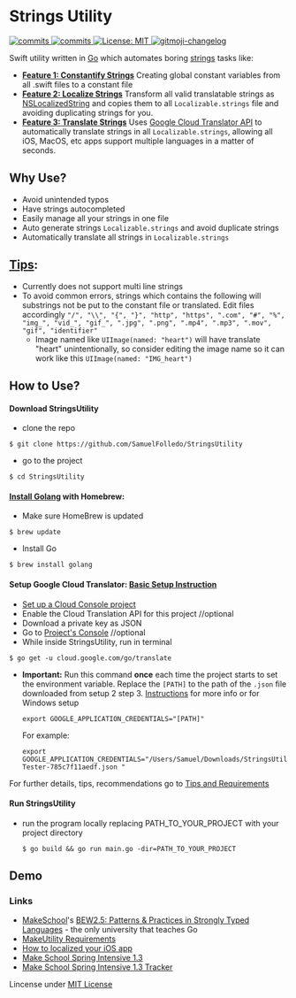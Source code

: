 # Strings Utility

<p>
  <a>
    <a href="https://goreportcard.com/badge/github.com/SamuelFolledo/StringsUtility" />
    <img alt="commits" src="https://goreportcard.com/badge/github.com/SamuelFolledo/StringsUtility" target="_blank" />
    <a href="https://github.com/SamuelFolledo/StringsUtility/commits/master">
    <img alt="commits" src="https://img.shields.io/github/commit-activity/w/SamuelFolledo/StringsUtility?color=green" target="_blank" />
  </a> 
  <a href="#" target="_blank">
    <img alt="License: MIT" src="https://img.shields.io/badge/License-MIT-yellow.svg" />
  </a>
  <a href="https://github.com/imthaghost/gitmoji-changelog">
    <img src="https://img.shields.io/badge/changelog-gitmoji-brightgreen.svg" alt="gitmoji-changelog">
  </a>
</p>

Swift utility written in [Go](https://golang.org/) which automates boring [strings](https://developer.apple.com/documentation/swift/string) tasks like:
- <ins>__Feature 1: Constantify Strings__</ins> Creating global constant variables from all .swift files to a constant file
- <ins>__Feature 2: Localize Strings__</ins> Transform all valid translatable strings as [NSLocalizedString](https://developer.apple.com/documentation/foundation/nslocalizedstring) and copies them to all ```Localizable.strings``` file and avoiding duplicating strings for you.
- <ins>__Feature 3: Translate Strings__</ins> Uses [Google Cloud Translator API](https://cloud.google.com/translate/docs) to automatically translate strings in all ```Localizable.strings```, allowing all iOS, MacOS, etc apps support multiple languages in a matter of seconds.

## Why Use?
- Avoid unintended typos
- Have strings autocompleted
- Easily manage all your strings in one file
- Auto generate strings ```Localizable.strings``` and avoid duplicate strings
- Automatically translate all strings in ```Localizable.strings```

## [Tips](Tips.md):
- Currently does not support multi line strings
- To avoid common errors, strings which contains the following will substrings not be put to the constant file or translated. Edit files accordingly 
```"/", "\\", "{", "}", "http", "https", ".com", "#", "%", "img_", "vid_", "gif_", ".jpg", ".png", ".mp4", ".mp3", ".mov", "gif", "identifier"```
    - Image named like ```UIImage(named: "heart")``` will have translate "heart" unintentionally, so consider editing the image name so it can work like this ```UIImage(named: "IMG_heart")```

## How to Use?
#### Download StringsUtility
-  clone the repo
  ```
  $ git clone https://github.com/SamuelFolledo/StringsUtility
  ```
-  go to the project
  ```
  $ cd StringsUtility
  ```

#### [Install Golang](https://sourabhbajaj.com/mac-setup/Go/README.html) with Homebrew:
-  Make sure HomeBrew is updated
  ```
  $ brew update
  ```  
-  Install Go
  ```
  $ brew install golang
  ```

#### Setup Google Cloud Translator: [Basic Setup Instruction](https://cloud.google.com/translate/docs/basic/setup-basic)
-  [Set up a Cloud Console project](https://cloud.google.com/translate/docs/basic/setup-basic)
-  Enable the Cloud Translation API for this project //optional
-  Download a private key as JSON
-  Go to [Project's Console](https://console.cloud.google.com/) //optional
-  While inside StringsUtility, run in terminal
  ```
  $ go get -u cloud.google.com/go/translate
  ```
-  __Important:__ Run this command __once__ each time the project starts to set the environment variable. Replace the ```[PATH]``` to the path of the ```.json``` file downloaded from setup 2 step 3. [Instructions](https://cloud.google.com/docs/authentication/production) for more info or for Windows setup
    ```
    export GOOGLE_APPLICATION_CREDENTIALS="[PATH]"
    ```
    For example:
    ```
    export GOOGLE_APPLICATION_CREDENTIALS="/Users/Samuel/Downloads/StringsUtility-Tester-785c7f11aedf.json "
    ```

For further details, tips, recommendations go to [Tips and Requirements](Tips.md)

#### Run StringsUtility
- run the program locally replacing PATH_TO_YOUR_PROJECT with your project directory
  ```
  $ go build && go run main.go -dir=PATH_TO_YOUR_PROJECT
  ``` 

## Demo


### Links
- [MakeSchool](makeschool.com)'s [BEW2.5: Patterns & Practices in Strongly Typed Languages](https://make-school-courses.github.io/BEW-2.5-Strongly-Typed-Languages/#/) - the only university that teaches Go
- [MakeUtility Requirements](https://github.com/Make-School-Courses/BEW-2.5-Strongly-Typed-Languages/blob/master/Project/MakeUtility.md)
- [How to localized your iOS app](https://github.com/Make-School-Courses/BEW-2.5-Strongly-Typed-Languages/blob/master/Project/MakeUtility.md)
- [Make School Spring Intensive 1.3](https://github.com/Make-School-Courses/INT-1.3-AND-INT-2.3-Spring-Intensive)
- [Make School Spring Intensive 1.3 Tracker](https://docs.google.com/spreadsheets/u/2/d/1VwXNWcWpcLQuZCEwvPO1_W0JiarsNiL0nBzUZZEyAGQ/edit#gid=0)

Lincense under [MIT License](LICENSE)